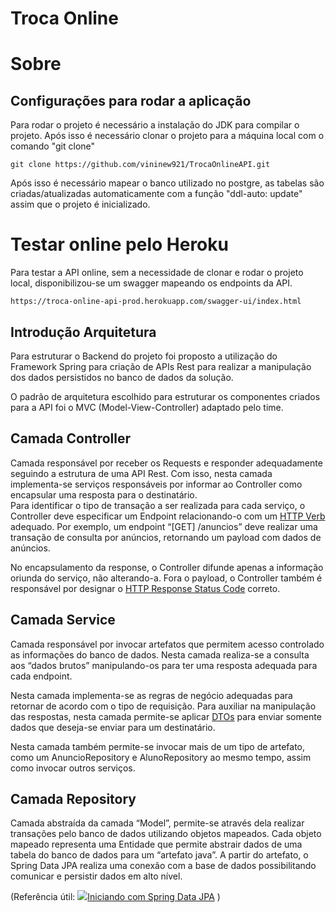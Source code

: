 #  Troca Online
# Sobre
 ## Configurações para rodar a aplicação

Para rodar o projeto é necessário a instalação do JDK para compilar o projeto. Após isso é necessário clonar o projeto para a máquina local com o comando "git clone"
```
git clone https://github.com/vininew921/TrocaOnlineAPI.git
```
Após isso é necessário mapear o banco utilizado no postgre, as tabelas são criadas/atualizadas automaticamente  com a função "ddl-auto: update" assim que o projeto é inicializado.

# Testar online pelo Heroku

Para testar a API online, sem a necessidade de clonar e rodar o projeto local, disponibilizou-se um swagger mapeando os endpoints da API.
```
https://troca-online-api-prod.herokuapp.com/swagger-ui/index.html
```

## Introdução Arquitetura

Para estruturar o Backend do projeto foi proposto a utilização do Framework Spring para criação de APIs Rest para realizar a manipulação dos dados persistidos no banco de dados da solução.

O padrão de arquitetura escolhido para estruturar os componentes criados para a API foi o MVC (Model-View-Controller) adaptado pelo time.


## Camada Controller

Camada responsável por receber os Requests e responder adequadamente seguindo a estrutura de uma API Rest. Com isso, nesta camada implementa-se serviços responsáveis por informar ao Controller como encapsular uma resposta para o destinatário.  
Para identificar o tipo de transação a ser realizada para cada serviço, o Controller deve especificar um Endpoint relacionando-o com um [HTTP Verb](https://developer.mozilla.org/en-US/docs/Web/HTTP/Methods "https://developer.mozilla.org/en-US/docs/Web/HTTP/Methods") adequado. Por exemplo, um endpoint “[GET] /anuncios” deve realizar uma transação de consulta por anúncios, retornando um payload com dados de anúncios.

No encapsulamento da response, o Controller difunde apenas a informação oriunda do serviço, não alterando-a. Fora o payload, o Controller também é responsável por designar o  [HTTP Response Status Code](https://developer.mozilla.org/en-US/docs/Web/HTTP/Status "https://developer.mozilla.org/en-US/docs/Web/HTTP/Status") correto.

## **Camada Service**

Camada responsável por invocar artefatos que permitem acesso controlado as informações do banco de dados. Nesta camada realiza-se a consulta aos “dados brutos” manipulando-os para ter uma resposta adequada para cada endpoint.

Nesta camada implementa-se as regras de negócio adequadas para retornar de acordo com o tipo de requisição. Para auxiliar na manipulação das respostas, nesta camada permite-se aplicar [DTOs](https://www.linkedin.com/pulse/padr%C3%A3o-dto-uma-maneira-diferente-para-transfer%C3%AAncia-tiago-perroni/?originalSubdomain=pt "https://www.linkedin.com/pulse/padr%C3%A3o-dto-uma-maneira-diferente-para-transfer%C3%AAncia-tiago-perroni/?originalSubdomain=pt") para enviar somente dados que deseja-se enviar para um destinatário.

Nesta camada também permite-se invocar mais de um tipo de artefato, como um AnuncioRepository e AlunoRepository ao mesmo tempo, assim como invocar outros serviços.

## **Camada Repository**

Camada abstraída da camada “Model”, permite-se através dela realizar transações pelo banco de dados utilizando objetos mapeados. Cada objeto mapeado representa uma Entidade que permite abstrair dados de uma tabela do banco de dados para um “artefato java”. A partir do artefato, o Spring Data JPA realiza uma conexão com a base de dados possibilitando comunicar e persistir dados em alto nível.

(Referência útil: [![](https://www.treinaweb.com.br/assets/images/favicon-16x16.png)Iniciando com Spring Data JPA](https://www.treinaweb.com.br/blog/iniciando-com-spring-data-jpa) )

